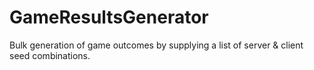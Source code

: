 # GameResultsGenerator
Bulk generation of game outcomes by supplying a list of server &amp; client seed combinations.
